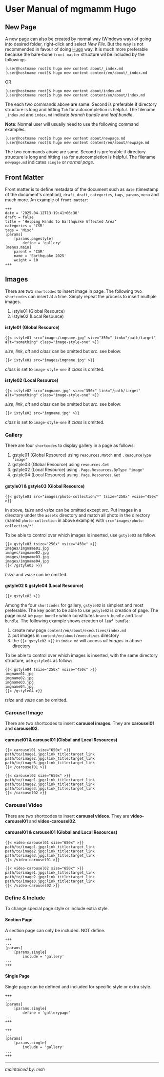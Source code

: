 # User Manual of mgmamm Hugo

## New Page

A new page can also be created by normal way (Windows way) of going into desired folder, right-click and select *New File*. But the way is not recommended in favour of doing [Hugo](https://gohugo.io) way. It is much more preferable because the bare-bone `front matter` structure wil be included by the followings.

    [user@hostname root]$ hugo new content about/_index.md
    [user@hostname root]$ hugo new content content/en/about/_index.md

OR

    [user@hostname root]$ hugo new content about/index.md
    [user@hostname root]$ hugo new content content/en/about/index.md

The each two commands above are same. Second is preferable if directory structure is long and hitting `Tab` for autocompletion is helpful. The filename `_index.md` and `index.md` indicate *branch bundle* and *leaf bundle*.

**Note**: Normal user will usually need to use the following command examples.

    [user@hostname root]$ hugo new content about/newpage.md
    [user@hostname root]$ hugo new content content/en/about/newpage.md

The two commands above are same. Second is preferable if directory structure is long and hitting `Tab` for autocompletion is helpful. The filename `newpage.md` indicates `single` or *normal page*.

## Front Matter

Front matter is to define metadata of the document such as `date` (timestamp of the document's creation), `draft`, `draft`, `categories`, `tags`, `params`, `menu` and much more. An example of `front matter`:

    +++
    date = '2025-04-12T13:19:41+06:30'
    draft = false
    title = 'Helping Hands to Earthquake Affected Area'
    categories = 'CSR'
    tags = 'Misc'
    [params]
        [params.pagestyle]
            define = 'gallery'
    [menus.main]
        parent = 'CSR'
        name = 'Earthquake 2025'
        weight = 10
    +++

## Images

There are two `shortcodes` to insert image in page. The following two `shortcodes` can insert at a time. Simply repeat the process to insert multiple images.

1. istyle01 (Global Resource)
2. istyle02 (Local Resource)

#### istyle01 (Global Resource)

    {{< istyle01 src="images/imgname.jpg" size="350x" link="/path/target" alt="something" class="image-style-one" >}}

*size*, *link*, *alt* and *class* can be omitted but *src*. see below:

    {{< istyle01 src="images/imgname.jpg" >}}

*class* is set to `image-style-one` if *class* is omitted.

#### istyle02 (Local Resource)

    {{< istyle02 src="imgname.jpg" size="350x" link="/path/target" alt="something" class="image-style-one" >}}

*size*, *link*, *alt* and *class* can be omitted but *src*. see below:

    {{< istyle02 src="imgname.jpg" >}}

*class* is set to `image-style-one` if *class* is omitted.

### Gallery

There are four `shortcodes` to display gallery in a page as follows:

1. gstyle01 (Global Resource) using `resources.Match` and `.ResourceType "image"`
2. gstyle03 (Global Resource) using `resources.Get`
3. gstyle02 (Local Resource) using `.Page.Resources.ByType "image"`
4. gstyle04 (Local Resource) using `.Page.Resources.Get`

#### gstyle01 & gstyle03 (Global Resource)

    {{< gstyle01 src="images/photo-collection/*" tsize="250x" vsize="450x" >}}

In above, *tsize* and *vsize* can be omitted except *src*. Put images in a directory under the `assets` directory and match all photo in the directory (named `photo-collection` in above example) with `src="images/photo-collection/*"`.

To be able to control over which images is inserted, use `gstyle03` as follow:

    {{< gstyle03 tsize="250x" vsize="450x" >}}
    images/imgname01.jpg
    images/imgname02.jpg
    images/imgname03.jpg
    images/imgname04.jpg
    {{< /gstyle03 >}}

*tsize* and *vsize* can be omitted.

#### gstyle02 & gstyle04 (Local Resource)

    {{< gstyle02 >}}

Among the four `shortcodes` for gallery, `gstyle02` is simplest and most preferable. The key point to be able to use `gstyle02` is creation of page. The page must be `page bundle` which constitutes `branch bundle` and `leaf bundle`. The following example shows creation of `leaf bundle`:

1. create new page `content/en/about/executives/index.md`
2. put images in `content/en/about/executives` directory
3. the `{{< gstyle02 >}}` in `index.md` will access *all images* in above directory


To be able to control over which images is inserted, with the same directory structure, use `gstyle04` as follow:

    {{< gstyle04 tsize="250x" vsize="450x" >}}
    imgname01.jpg
    imgname02.jpg
    imgname03.jpg
    imgname04.jpg
    {{< /gstyle04 >}}

*tsize* and *vsize* can be omitted.

### Carousel Image

There are two shortcodes to insert **carousel images**. They are **carousel01** and **carousel02**.

#### carousel01 & carousel01 (Global and Local Resources)

    {{< carousel01 size="650x" >}}
    path/to/image1.jpg:link_title:target_link
    path/to/image2.jpg:link_title:target_link
    path/to/image3.jpg:link_title:target_link
    {{< /carousel01 >}}

    {{< carousel02 size="650x" >}}
    path/to/image1.jpg:link_title:target_link
    path/to/image2.jpg:link_title:target_link
    path/to/image3.jpg:link_title:target_link
    {{< /carousel02 >}}

### Carousel Video

There are two shortcodes to insert **carousel videos**. They are **video-carousel01** and **video-carousel02**.

#### carousel01 & carousel01 (Global and Local Resources)

    {{< video-carousel01 size="650x" >}}
    path/to/image1.jpg:link_title:target_link
    path/to/image2.jpg:link_title:target_link
    path/to/image3.jpg:link_title:target_link
    {{< /video-carousel01 >}}

    {{< video-carousel02 size="650x" >}}
    path/to/image1.jpg:link_title:target_link
    path/to/image2.jpg:link_title:target_link
    path/to/image3.jpg:link_title:target_link
    {{< /video-carousel02 >}}

### Define & Include

To change special page style or include extra style.

#### Section Page

A section page can only be included. NOT define.

    +++
    ...
    [params]
        [params.single]
            include = 'gallery'
    ...
    +++

#### Single Page

Single page can be defined and included for specific style or extra style.

    +++
    ...
    [params]
        [params.single]
            define = 'gallerypage'
    ...
    +++

    +++
    ...
    [params]
        [params.single]
            include = 'gallery'
    ...
    +++

---

*maintained by: msh*
